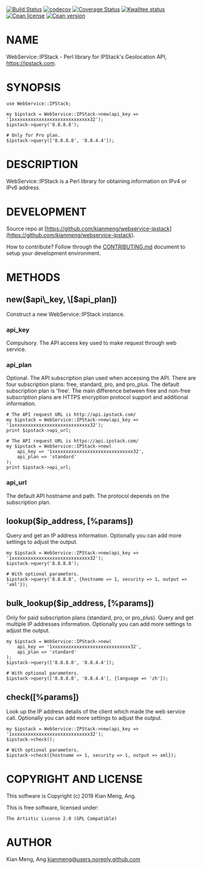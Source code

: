 [![Build Status](https://travis-ci.org/kianmeng/webservice-ipstack.svg?branch=master)](https://travis-ci.org/kianmeng/webservice-ipstack)
[![codecov](https://codecov.io/gh/kianmeng/webservice-ipstack/branch/master/graph/badge.svg)](https://codecov.io/gh/kianmeng/webservice-ipstack)
[![Coverage Status](https://coveralls.io/repos/kianmeng/webservice-ipstack/badge.svg?branch=master)](https://coveralls.io/r/kianmeng/webservice-ipstack?branch=master)
[![Kwalitee status](http://cpants.cpanauthors.org/dist/WebService-IPStack.png)](http://cpants.charsbar.org/dist/overview/WebService-IPStack)
[![Cpan license](https://img.shields.io/cpan/l/WebService-IPStack.svg)](https://metacpan.org/release/WebService-IPStack)
[![Cpan version](https://img.shields.io/cpan/v/WebService-IPStack.svg)](https://metacpan.org/release/WebService-IPStack)

# NAME

WebService::IPStack - Perl library for IPStack's Geolocation API,
https://ipstack.com.

# SYNOPSIS

    use WebService::IPStack;

    my $ipstack = WebService::IPStack->new(api_key => '1xxxxxxxxxxxxxxxxxxxxxxxxxxxxx32');
    $ipstack->query('8.8.8.8');

    # Only for Pro plan.
    $ipstack->query(['8.8.8.8', '8.8.4.4']);

# DESCRIPTION

WebService::IPStack is a Perl library for obtaining information on IPv4 or IPv6
address.

# DEVELOPMENT

Source repo at [https://github.com/kianmeng/webservice-ipstack](https://github.com/kianmeng/webservice-ipstack).

How to contribute? Follow through the [CONTRIBUTING.md](https://github.com/kianmeng/webservice-ipstack/blob/master/CONTRIBUTING.md) document to setup your development environment.

# METHODS

## new($api\_key, \[$api\_plan\])

Construct a new WebService::IPStack instance.

### api\_key

Compulsory. The API access key used to make request through web service.

### api\_plan

Optional. The API subscription plan used when accessing the API. There are four
subscription plans: free, standard, pro, and pro\_plus. The default subscription
plan is 'free'. The main difference between free and non-free subscription
plans are HTTPS encryption protocol support and additional information.

    # The API request URL is http://api.ipstack.com/
    my $ipstack = WebService::IPStack->new(api_key => '1xxxxxxxxxxxxxxxxxxxxxxxxxxxxx32');
    print $ipstack->api_url;

    # The API request URL is https://api.ipstack.com/
    my $ipstack = WebService::IPStack->new(
        api_key => '1xxxxxxxxxxxxxxxxxxxxxxxxxxxxxx32',
        api_plan => 'standard'
    );
    print $ipstack->api_url;

### api\_url

The default API hostname and path. The protocol depends on the subscription plan.

## lookup($ip\_address, \[%params\])

Query and get an IP address information. Optionally you can add more settings
to adjust the output.

    my $ipstack = WebService::IPStack->new(api_key => '1xxxxxxxxxxxxxxxxxxxxxxxxxxxxx32');
    $ipstack->query('8.8.8.8');

    # With optional parameters.
    $ipstack->query('8.8.8.8', {hostname => 1, security => 1, output => 'xml'});

## bulk\_lookup($ip\_address, \[%params\])

Only for paid subscription plans (standard, pro, or pro\_plus).  Query and get
multiple IP addresses information. Optionally you can add more settings to
adjust the output.

    my $ipstack = WebService::IPStack->new(
        api_key => '1xxxxxxxxxxxxxxxxxxxxxxxxxxxxx32',
        api_plan => 'standard'
    );
    $ipstack->query(['8.8.8.8', '8.8.4.4']);

    # With optional parameters.
    $ipstack->query(['8.8.8.8', '8.8.4.4'], {language => 'zh'});

## check(\[%params\])

Look up the IP address details of the client which made the web service call.
Optionally you can add more settings to adjust the output.

    my $ipstack = WebService::IPStack->new(api_key => '1xxxxxxxxxxxxxxxxxxxxxxxxxxxxx32');
    $ipstack->check();

    # With optional parameters.
    $ipstack->check({hostname => 1, security => 1, output => xml});

# COPYRIGHT AND LICENSE

This software is Copyright (c) 2019 Kian Meng, Ang.

This is free software, licensed under:

    The Artistic License 2.0 (GPL Compatible)

# AUTHOR

Kian Meng, Ang <kianmeng@users.noreply.github.com>
